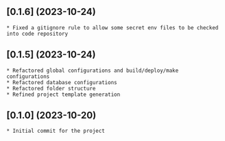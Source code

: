 ## [0.1.6] (2023-10-24)

	* Fixed a gitignore rule to allow some secret env files to be checked into code repository

## [0.1.5] (2023-10-24)

	* Refactored global configurations and build/deploy/make configurations
	* Refactored database configurations
	* Refactored folder structure
	* Refined project template generation

## [0.1.0] (2023-10-20)

	* Initial commit for the project

